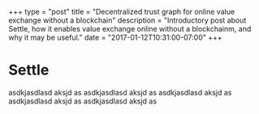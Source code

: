 +++
type = "post"
title = "Decentralized trust graph for online value exchange without a blockchain"
description = "Introductory post about Settle, how it enables value exchange online without a blockchainm, and why it may be useful."
date = "2017-01-12T10:31:00-07:00"
+++

# Settle

asdkjasdlasd aksjd as asdkjasdlasd aksjd as asdkjasdlasd aksjd as asdkjasdlasd
aksjd as asdkjasdlasd aksjd as

